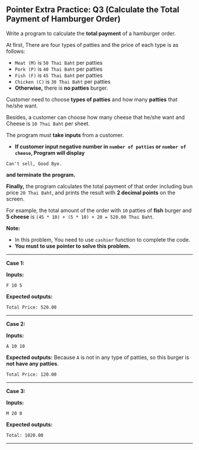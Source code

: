 ## Pointer Extra Practice: Q3 (Calculate the Total Payment of Hamburger Order)


Write a program to calculate the **total payment** of a hamburger order.

At first, There are four types of patties and the price of each type is as follows:

* `Meat (M)` is `50 Thai Baht` per patties
* `Pork (P)` is `40 Thai Baht` per patties
* `Fish (F)` is `45 Thai Baht` per patties
* `Chicken (C)` is `30 Thai Baht` per patties
* **Otherwise,** there is **no patties** burger.

Customer need to choose **types of patties** and how many **patties** that he/she want.

Besides, a customer can choose how many cheese that he/she want and Cheese is `10 Thai Baht` per sheet.

The program must **take inputs** from a customer.

* **If customer input negative number in `number of patties` or `number of cheese`, Program will display**

```
Can't sell, Good Bye.
```

**and terminate the program.**

**Finally,** the program calculates the total payment of that order including bun price `20 Thai Baht`, and prints the result with **2 decimal points** on the screen.

For example, the total amount of the order with `10` patties of **fish** burger and **5 cheese** is `(45 * 10) + (5 * 10) + 20 = 520.00 Thai Baht`.

**Note:** 

* In this problem, You need to use `cashier` function to complete the code.
* **You must to use pointer to solve this problem.**

<hr>

**Case 1:**

**Inputs:**

```
F 10 5
```

**Expected outputs:**

```
Total Price: 520.00
```

<hr>

**Case 2:**

**Inputs:**

```
A 10 10
```

**Expected outputs:** Because `A` is not in any type of patties, so this burger is **not have any patties**.

```
Total Price: 120.00
```

<hr>

**Case 3:**

**Inputs:**

```
M 20 0
```

**Expected outputs:**

```
Total: 1020.00
```

<hr>
